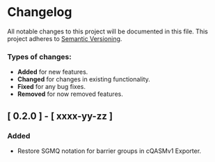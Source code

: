 # Changelog

All notable changes to this project will be documented in this file.
This project adheres to [Semantic Versioning](http://semver.org/).

### Types of changes:
* **Added** for new features.
* **Changed** for changes in existing functionality.
* **Fixed** for any bug fixes.
* **Removed** for now removed features.


## [ 0.2.0 ] - [ xxxx-yy-zz ]

### Added
- Restore SGMQ notation for barrier groups in cQASMv1 Exporter.
